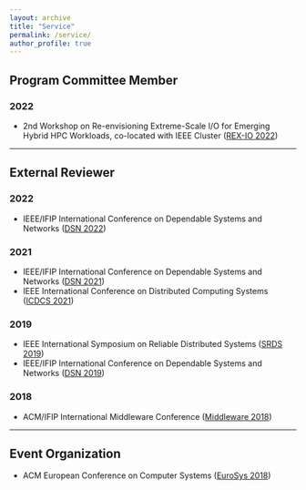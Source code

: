 ```yaml
---
layout: archive
title: "Service"
permalink: /service/
author_profile: true
---
```


## Program Committee Member
### 2022
* 2nd Workshop on Re-envisioning Extreme-Scale I/O for Emerging Hybrid HPC Workloads, co-located with IEEE Cluster ([REX-IO 2022](https://sites.google.com/view/rexio/home))

***

## External Reviewer
### 2022
* IEEE/IFIP International Conference on Dependable Systems and Networks ([DSN 2022](https://dsn2022.github.io/))


### 2021
* IEEE/IFIP International Conference on Dependable Systems and Networks ([DSN 2021](https://dsn2021.ntu.edu.tw/))
* IEEE International Conference on Distributed Computing Systems ([ICDCS 2021](https://icdcs2021.us/))


### 2019
* IEEE International Symposium on Reliable Distributed Systems ([SRDS 2019](https://srds2019.projet.liris.cnrs.fr/))
* IEEE/IFIP International Conference on Dependable Systems and Networks ([DSN 2019](http://2019.dsn.org/))

### 2018
* ACM/IFIP International Middleware Conference ([Middleware 2018](http://2018.middleware-conference.org/))

***

## Event Organization
* ACM European Conference on Computer Systems ([EuroSys 2018](https://eurosys2018.org/))